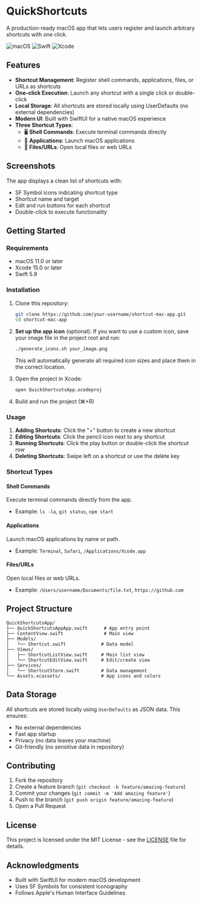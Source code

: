 # QuickShortcuts

A production-ready macOS app that lets users register and launch arbitrary shortcuts with one click.

![macOS](https://img.shields.io/badge/macOS-11.0+-blue)
![Swift](https://img.shields.io/badge/Swift-5.9-orange)
![Xcode](https://img.shields.io/badge/Xcode-15.0+-blue)

## Features

- **Shortcut Management**: Register shell commands, applications, files, or URLs as shortcuts
- **One-click Execution**: Launch any shortcut with a single click or double-click
- **Local Storage**: All shortcuts are stored locally using UserDefaults (no external dependencies)
- **Modern UI**: Built with SwiftUI for a native macOS experience
- **Three Shortcut Types**:
  - 🖥️ **Shell Commands**: Execute terminal commands directly
  - 📱 **Applications**: Launch macOS applications
  - 📄 **Files/URLs**: Open local files or web URLs

## Screenshots

The app displays a clean list of shortcuts with:
- SF Symbol icons indicating shortcut type
- Shortcut name and target
- Edit and run buttons for each shortcut
- Double-click to execute functionality

## Getting Started

### Requirements

- macOS 11.0 or later
- Xcode 15.0 or later
- Swift 5.9

### Installation

1. Clone this repository:
   ```bash
   git clone https://github.com/your-username/shortcut-mac-app.git
   cd shortcut-mac-app
   ```

2. **Set up the app icon** (optional):
   If you want to use a custom icon, save your image file in the project root and run:
   ```bash
   ./generate_icons.sh your_image.png
   ```
   This will automatically generate all required icon sizes and place them in the correct location.

3. Open the project in Xcode:
   ```bash
   open QuickShortcutsApp.xcodeproj
   ```

4. Build and run the project (⌘+R)

### Usage

1. **Adding Shortcuts**: Click the "+" button to create a new shortcut
2. **Editing Shortcuts**: Click the pencil icon next to any shortcut
3. **Running Shortcuts**: Click the play button or double-click the shortcut row
4. **Deleting Shortcuts**: Swipe left on a shortcut or use the delete key

### Shortcut Types

#### Shell Commands
Execute terminal commands directly from the app.
- Example: `ls -la`, `git status`, `npm start`

#### Applications
Launch macOS applications by name or path.
- Example: `Terminal`, `Safari`, `/Applications/Xcode.app`

#### Files/URLs
Open local files or web URLs.
- Example: `/Users/username/Documents/file.txt`, `https://github.com`

## Project Structure

```
QuickShortcutsApp/
├── QuickShortcutsAppApp.swift      # App entry point
├── ContentView.swift               # Main view
├── Models/
│   └── Shortcut.swift             # Data model
├── Views/
│   ├── ShortcutListView.swift     # Main list view
│   └── ShortcutEditView.swift     # Edit/create view
├── Services/
│   └── ShortcutStore.swift        # Data management
└── Assets.xcassets/               # App icons and colors
```

## Data Storage

All shortcuts are stored locally using `UserDefaults` as JSON data. This ensures:
- No external dependencies
- Fast app startup
- Privacy (no data leaves your machine)
- Git-friendly (no sensitive data in repository)

## Contributing

1. Fork the repository
2. Create a feature branch (`git checkout -b feature/amazing-feature`)
3. Commit your changes (`git commit -m 'Add amazing feature'`)
4. Push to the branch (`git push origin feature/amazing-feature`)
5. Open a Pull Request

## License

This project is licensed under the MIT License - see the [LICENSE](LICENSE) file for details.

## Acknowledgments

- Built with SwiftUI for modern macOS development
- Uses SF Symbols for consistent iconography
- Follows Apple's Human Interface Guidelines